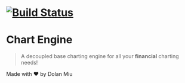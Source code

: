 # [![Build Status][travis-image]][travis-url]
# Chart Engine

> A decoupled base charting engine for all your **financial** charting needs!

Made with ♥ by Dolan Miu

[travis-image]: https://travis-ci.org/dolanmiu/Chart-Engine.svg?branch=master
[travis-url]: https://travis-ci.org/dolanmiu/Chart-Engine